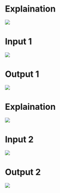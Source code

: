 # Explaination
<img src="EXAMPLE1.png">

# Input 1
<img src="example1_input.png">

# Output 1
<img src="example1_output.png">

# Explaination
<img src="EXAMPLE2.png">

# Input 2
<img src="example2_input_2.png">

# Output 2
<img src="example2_output.png">